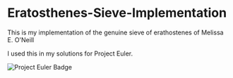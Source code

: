 # Eratosthenes-Sieve-Implementation

This is my implementation of the genuine sieve of erathostenes of Melissa E. O'Neill

I used this in my solutions for Project Euler.

![Project Euler Badge](https://projecteuler.net/profile/Nythero.png)
